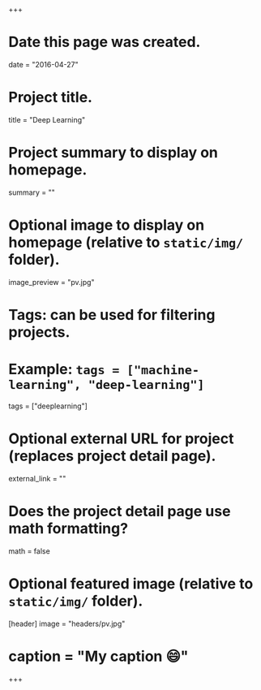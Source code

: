 +++
# Date this page was created.
date = "2016-04-27"

# Project title.
title = "Deep Learning"

# Project summary to display on homepage.
summary = ""

# Optional image to display on homepage (relative to `static/img/` folder).
image_preview = "pv.jpg"

# Tags: can be used for filtering projects.
# Example: `tags = ["machine-learning", "deep-learning"]`
tags = ["deeplearning"]

# Optional external URL for project (replaces project detail page).
external_link = ""

# Does the project detail page use math formatting?
math = false

# Optional featured image (relative to `static/img/` folder).
[header]
image = "headers/pv.jpg"
# caption = "My caption :smile:"

+++


